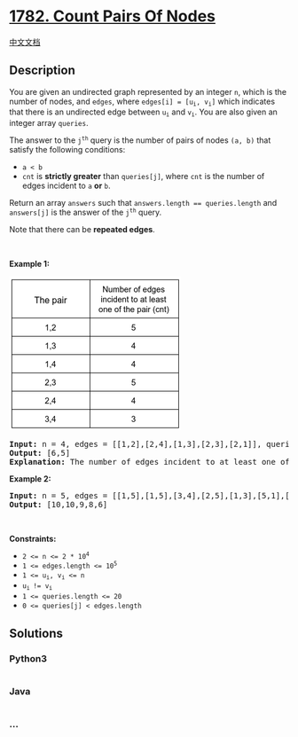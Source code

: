 # [1782. Count Pairs Of Nodes](https://leetcode.com/problems/count-pairs-of-nodes)

[中文文档](/solution/1700-1799/1782.Count%20Pairs%20Of%20Nodes/README.md)

## Description

<p>You are given an undirected graph represented by an integer <code>n</code>, which is the number of nodes, and <code>edges</code>, where <code>edges[i] = [u<sub>i</sub>, v<sub>i</sub>]</code> which indicates that there is an undirected edge between <code>u<sub>i</sub></code> and <code>v<sub>i</sub></code>. You are also given an integer array <code>queries</code>.</p>

<p>The answer to the <code>j<sup>th</sup></code> query is the number of pairs of nodes <code>(a, b)</code> that satisfy the following conditions:</p>

<ul>
	<li><code>a &lt; b</code></li>
	<li><code>cnt</code> is <strong>strictly greater</strong> than <code>queries[j]</code>, where <code>cnt</code> is the number of edges incident to <code>a</code> <strong>or</strong> <code>b</code>.</li>
</ul>

<p>Return an array <code>answers</code> such that <code>answers.length == queries.length</code> and <code>answers[j]</code> is the answer of the <code>j<sup>th</sup></code> query.</p>

<p>Note that there can be <strong>repeated edges</strong>.</p>

<p>&nbsp;</p>
<p><strong>Example 1:</strong></p>

![](./images/screenshot-from-2021-02-11-23-07-35.png)

<pre>
<strong>Input:</strong> n = 4, edges = [[1,2],[2,4],[1,3],[2,3],[2,1]], queries = [2,3]
<strong>Output:</strong> [6,5]
<strong>Explanation:</strong> The number of edges incident to at least one of each pair is shown above.
</pre>

<p><strong>Example 2:</strong></p>

<pre>
<strong>Input:</strong> n = 5, edges = [[1,5],[1,5],[3,4],[2,5],[1,3],[5,1],[2,3],[2,5]], queries = [1,2,3,4,5]
<strong>Output:</strong> [10,10,9,8,6]
</pre>

<p>&nbsp;</p>
<p><strong>Constraints:</strong></p>

<ul>
	<li><code>2 &lt;= n &lt;= 2 * 10<sup>4</sup></code></li>
	<li><code>1 &lt;= edges.length &lt;= 10<sup>5</sup></code></li>
	<li><code>1 &lt;= u<sub>i</sub>, v<sub>i</sub> &lt;= n</code></li>
	<li><code>u<sub>i </sub>!= v<sub>i</sub></code></li>
	<li><code>1 &lt;= queries.length &lt;= 20</code></li>
	<li><code>0 &lt;= queries[j] &lt; edges.length</code></li>
</ul>


## Solutions

<!-- tabs:start -->

### **Python3**

```python

```

### **Java**

```java

```

### **...**

```

```

<!-- tabs:end -->
